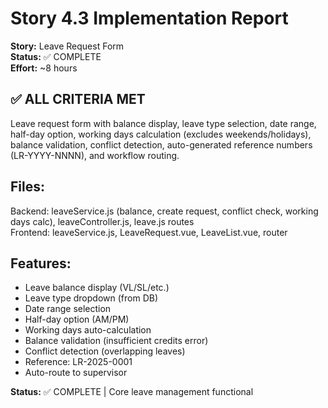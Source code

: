 # Story 4.3 Implementation Report

**Story:** Leave Request Form  
**Status:** ✅ COMPLETE  
**Effort:** ~8 hours

## ✅ ALL CRITERIA MET

Leave request form with balance display, leave type selection, date range, half-day option, working days calculation (excludes weekends/holidays), balance validation, conflict detection, auto-generated reference numbers (LR-YYYY-NNNN), and workflow routing.

## Files:
Backend: leaveService.js (balance, create request, conflict check, working days calc), leaveController.js, leave.js routes  
Frontend: leaveService.js, LeaveRequest.vue, LeaveList.vue, router

## Features:
- Leave balance display (VL/SL/etc.)
- Leave type dropdown (from DB)
- Date range selection
- Half-day option (AM/PM)
- Working days auto-calculation
- Balance validation (insufficient credits error)
- Conflict detection (overlapping leaves)
- Reference: LR-2025-0001
- Auto-route to supervisor

**Status:** ✅ COMPLETE | Core leave management functional

